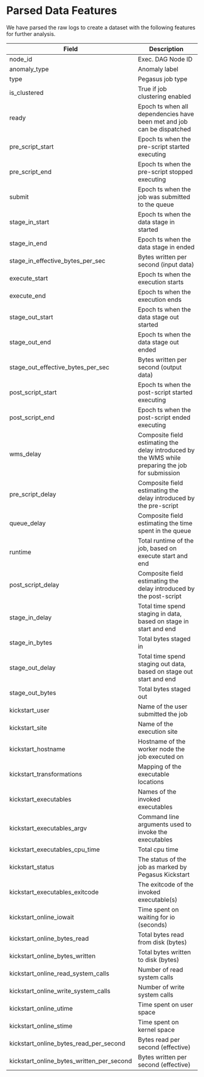 # Parsed Data Features

We have parsed the raw logs to create a dataset with the following features for further analysis.

| Field                                          | Description                                                                                       |
| ---------------------------------------------- | ------------------------------------------------------------------------------------------------- | 
| node_id                                        | Exec. DAG Node ID                                                                                 |
| anomaly_type                                   | Anomaly label                                                                                     |
| type                                           | Pegasus job type                                                                                  |
| is_clustered                                   | True if job clustering enabled                                                                    |
| ready                                          | Epoch ts when all dependencies have been met and job can be dispatched                            |
| pre_script_start                               | Epoch ts when the pre-script started executing                                                    |
| pre_script_end                                 | Epoch ts when the pre-script stopped executing                                                    |
| submit                                         | Epoch ts when the job was submitted to the queue                                                  |
| stage_in_start                                 | Epoch ts when the data stage in started                                                           |
| stage_in_end                                   | Epoch ts when the data stage in ended                                                             |
| stage_in_effective_bytes_per_sec               | Bytes written per second (input data)                                                             |
| execute_start                                  | Epoch ts when the execution starts                                                                |
| execute_end                                    | Epoch ts when the execution ends                                                                  |
| stage_out_start                                | Epoch ts when the data stage out started                                                          |
| stage_out_end                                  | Epoch ts when the data stage out ended                                                            |
| stage_out_effective_bytes_per_sec              | Bytes written per second (output data)                                                            |
| post_script_start                              | Epoch ts when the post-script started executing                                                   |
| post_script_end                                | Epoch ts when the post-script ended executing                                                     |
| wms_delay                                      | Composite field estimating the delay introduced by the WMS while preparing the job for submission |
| pre_script_delay                               | Composite field estimating the delay introduced by the pre-script                                 |
| queue_delay                                    | Composite field estimating the time spent in the queue                                            |
| runtime                                        | Total runtime of the job, based on execute start and end                                          |
| post_script_delay                              | Composite field estimating the delay introduced by the post-script                                |
| stage_in_delay                                 | Total time spend staging in data, based on stage in start and end                                 |
| stage_in_bytes                                 | Total bytes staged in                                                                             |
| stage_out_delay                                | Total time spend staging out data, based on stage out start and end                               |
| stage_out_bytes                                | Total bytes staged out                                                                            |
| kickstart_user                                 | Name of the user submitted the job                                                                |
| kickstart_site                                 | Name of the execution site                                                                        |
| kickstart_hostname                             | Hostname of the worker node the job executed on                                                   |
| kickstart_transformations                      | Mapping of the executable locations                                                               |
| kickstart_executables                          | Names of the invoked executables                                                                  |
| kickstart_executables_argv                     | Command line arguments used to invoke the executables                                             |
| kickstart_executables_cpu_time                 | Total cpu time                                                                                    |
| kickstart_status                               | The status of the job as marked by Pegasus Kickstart                                              |
| kickstart_executables_exitcode                 | The exitcode of the invoked executable(s)                                                         |
| kickstart_online_iowait                        | Time spent on waiting for io (seconds)                                                            |
| kickstart_online_bytes_read                    | Total bytes read from disk (bytes)                                                                |
| kickstart_online_bytes_written                 | Total bytes written to disk (bytes)                                                               |
| kickstart_online_read_system_calls             | Number of read system calls                                                                       |
| kickstart_online_write_system_calls            | Number of write system calls                                                                      |
| kickstart_online_utime                         | Time spent on user space                                                                          |
| kickstart_online_stime                         | Time spent on kernel space                                                                        |
| kickstart_online_bytes_read_per_second         | Bytes read per second (effective)                                                                 |
| kickstart_online_bytes_written_per_second      | Bytes written per second (effective)
